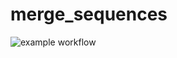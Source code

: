 # merge_sequences

![example workflow](https://github.com/Dr-TSteimle/merge_sequences/actions/workflows/rust.yml/badge.svg)
